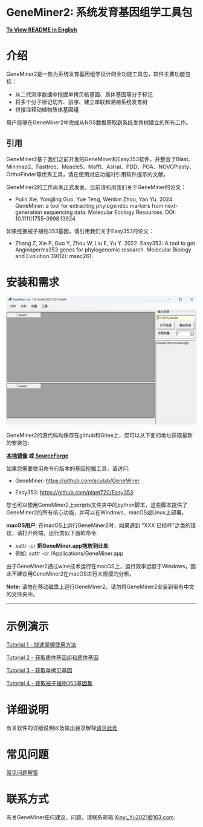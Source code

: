 # GeneMiner2: 系统发育基因组学工具包
**[To View README in English](README.md)**

# 介绍
GeneMiner2是一款为系统发育基因组学设计的全功能工具包，软件主要功能包括：
- 从二代测序数据中挖掘单拷贝核基因、质体基因等分子标记
- 将多个分子标记切齐、排序、建立串联和溯祖系统发育树
- 拼接注释动植物质体基因组

用户能够在GeneMiner2中完成从NGS数据获取到系统发育树建立的所有工作。

## 引用
GeneMiner2基于我们之前开发的GeneMiner和Easy353软件，并整合了Blast、Minimap2、Fasttree、Muscle5、Mafft、Astral、PDD、PGA、NOVOPlasty、OrthoFinder等优秀工具，请在使用对应功能时引用软件提示的文献。

GeneMiner2的工作尚未正式发表，目前请引用我们关于GeneMiner的论文：
- Pulin Xie, Yongling Guo, Yue Teng, Wenbin Zhou, Yan Yu. 2024. GeneMiner: a tool for extracting phylogenetic markers from next-generation sequencing data. Molecular Ecology Resources. DOI: 10.1111/1755-0998.13924

如果挖掘被子植物353基因，请引用我们关于Easy353的论文：
- Zhang Z, Xie P, Guo Y, Zhou W, Liu E, Yu Y. 2022. Easy353: A tool to get Angiosperms353 genes for phylogenomic research. Molecular Biology and Evolution 39(12): msac261.

# 安装和需求

![](images/main_page_chin.jpg)

GeneMiner2的源代码均保存在github和Gitee上，您可以从下面的地址获取最新的安装包: 

**[本地镜像](http://life-bioinfo.tpddns.cn:8445/database/app/GeneMiner/) 或 [SourceForge](https://sourceforge.net/projects/geneminer/files/)**

如果您需要使用命令行版本的基因挖掘工具，请访问: 

- GeneMiner: https://github.com/sculab/GeneMiner

- Easy353: https://github.com/plant720/Easy353

您也可以使用GeneMiner2上scripts文件夹中的python脚本，这些脚本提供了GeneMiner2的所有核心功能，并可以在Windows、macOS或Linux上部署。

**macOS用户**: 在macOS上运行GeneMiner2时，如果遇到 "XXX 已损坏"之类的错误，请打开终端，运行类似下面的命令:
- xattr -cr **把GeneMiner.app拖放到此处**
- 例如: xattr -cr /Applications/GeneMiner.app

由于GeneMiner2通过wine技术运行在macOS上，运行效率远低于Windows，因此不建议用GeneMiner2在macOS进行大规模的分析。

**Note:** 请勿在移动磁盘上运行GeneMiner2。请勿将GeneMiner2安装到带有中文的文件夹中。

---


# 示例演示

[Tutorial 1 - 快速掌握使用方法](/DEMO/DEMO1/DEMO1.md)


[Tutorial 2 - 获取质体基因组和质体基因](/DEMO/DEMO2/DEMO2.md)

  
[Tutorial 3 - 获取单拷贝基因](DEMO/DEMO3/DEMO3.md)


[Tutorial 4 - 获取被子植物353基因集](DEMO/DEMO4/DEMO4.md)


# 详细说明

有关软件的详细说明以及输出目录解释[请见此处](manual/ZH_CN/readme_more.md)


# 常见问题
[常见问题解答](manual/ZH_CN/FAQ.md)


# 联系方式
有关GeneMiner任何建议、问题，请联系邮箱
Xinyi_Yu2021@163.com.